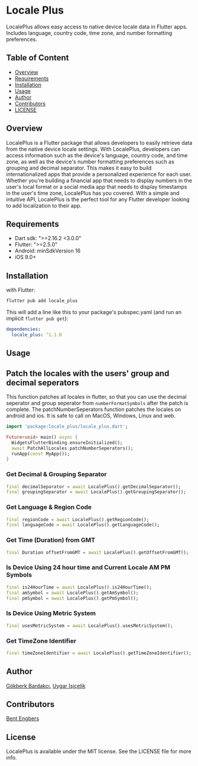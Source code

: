 # Locale Plus

LocalePlus allows easy access to native device locale data in Flutter apps. Includes language, country code, time zone, and number formatting preferences.

## Table of Content

- [Overview](#overview)
- [Requirements](#requirements)
- [Installation](#installation)
- [Usage](#usage)
- [Author](#author)
- [Contributors](#contributors)
- [LICENSE](#license)

## Overview

LocalePlus is a Flutter package that allows developers to easily retrieve data from the native device locale settings. With LocalePlus, developers can access information such as the device's language, country code, and time zone, as well as the device's number formatting preferences such as grouping and decimal separator. This makes it easy to build internationalized apps that provide a personalized experience for each user. Whether you're building a financial app that needs to display numbers in the user's local format or a social media app that needs to display timestamps in the user's time zone, LocalePlus has you covered. With a simple and intuitive API, LocalePlus is the perfect tool for any Flutter developer looking to add localization to their app.

## Requirements

- Dart sdk: ">=2.16.2 <3.0.0"
- Flutter: ">=2.5.0"
- Android: minSdkVersion 16
- iOS 9.0+

## Installation

with Flutter:

```bash
flutter pub add locale_plus
```

This will add a line like this to your package's pubspec.yaml (and run an implicit `flutter pub get`):

```yaml
dependencies:
  locale_plus: ^1.1.0
```

## Usage

## Patch the locales with the users' group and decimal seperators

This function patches all locales in flutter, so that you can use the decimal seperator and group seperator from `numberFormatSymbols` after the patch is complete.
The patchNumberSeperators function patches the locales on android and ios.
It is safe to call on MacOS, Windows, Linux and web.

```Dart
import 'package:locale_plus/locale_plus.dart';

Future<void> main() async {
  WidgetsFlutterBinding.ensureInitialized();
  await PatchAllLocales.patchNumberSeperators();
  runApp(const MyApp());
}
```

### Get Decimal & Grouping Separator

```Dart
final decimalSeparator = await LocalePlus().getDecimalSeparator();
final groupingSeparator = await LocalePlus().getGroupingSeparator();
```

### Get Language & Region Code

```Dart
final regionCode = await LocalePlus().getRegionCode();
final languageCode = await LocalePlus().getLanguageCode();
```

### Get Time (Duration) from GMT

```Dart
final Duration offsetFromGMT = await LocalePlus().getOffsetFromGMT();
```

### Is Device Using 24 hour time and Current Locale AM PM Symbols

```Dart
final is24HourTime = await LocalePlus().is24HourTime();
final amSymbol = await LocalePlus().getAmSymbol();
final pmSymbol = await LocalePlus().getPmSymbol();
```

### Is Device Using Metric System

```Dart
final usesMetricSystem = await LocalePlus().usesMetricSystem();
```

### Get TimeZone Identifier

```Dart
final timeZoneIdentifier = await LocalePlus().getTimeZoneIdentifier();
```

## Author

[Gökberk Bardakçı](https://www.github.com/gokberkbar), [Uygar İşiçelik](https://www.github.com/uygar)

## Contributors

[Bent Engbers](https://github.com/BentEngbers)

## License

LocalePlus is available under the MIT license. See the LICENSE file for more info.
